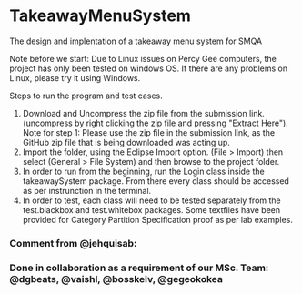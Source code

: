 # TakeawayMenuSystem
The design and implentation of a takeaway menu system for SMQA

Note before we start: Due to Linux issues on Percy Gee computers, the project has only been tested on windows OS. If there are any problems on Linux, please try it using Windows.

Steps to run the program and test cases.

1. Download and Uncompress the zip file from the submission link. (uncompress by right clicking the zip file and pressing "Extract Here").
   Note for step 1: Please use the zip file in the submission link, as the GitHub zip file that is being downloaded was acting up.
3. Import the folder, using the Eclipse Import option. (File > Import) then select (General > File System) and then browse to the project folder.
4. In order to run from the beginning, run the Login class inside the takeawaySystem package. From there every class should be accessed as per instrunction in the terminal.
5. In order to test, each class will need to be tested separately from the test.blackbox and test.whitebox packages. Some textfiles have been provided for Category Partition Specification proof as per lab examples.

### Comment from @jehquisab:
### Done in collaboration as a requirement of our MSc. Team: @dgbeats, @vaishl, @bosskelv, @gegeokokea
